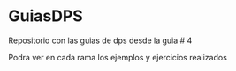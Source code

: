 # GuiasDPS
Repositorio con las guias de dps desde la guia # 4

Podra ver en cada rama los ejemplos y ejercicios realizados
